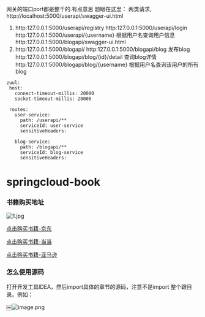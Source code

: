 
网关的端口port都是整千的.有点意思
题眼在这里：
两类请求,  
http://localhost:5000/userapi/swagger-ui.html
1. http:127.0.0.1:5000/userapi/registry
   http:127.0.0.1:5000/userapi/login
   http:127.0.0.1:5000/userapi/{username}  根据用户名查询用户信息
http:127.0.0.1:5000/blogapi/swagger-ui.html   
2. http:127.0.0.1:5000/blogapi/
http:127.0.0.1:5000/blogapi/blog  发布blog
http:127.0.0.1:5000/blogapi/blog/{id}/detail  查询blog详情
http:127.0.0.1:5000/blogapi/blog/{username}   根据用户名查询该用户的所有blog
 ```
zuul:
  host:
    connect-timeout-millis: 20000
    socket-timeout-millis: 20000

  routes:
    user-service:
      path: /userapi/**
      serviceId: user-service
      sensitiveHeaders:

    blog-service:
      path: /blogapi/**
      serviceId: blog-service
      sensitiveHeaders:
```
# springcloud-book


### 书籍购买地址


![1.jpg](https://upload-images.jianshu.io/upload_images/2279594-3d9ee1555f555040.jpg?imageMogr2/auto-orient/strip%7CimageView2/2/w/300)

[点击购买书籍-京东](https://item.jd.com/12312724.html)

[点击购买书籍-当当](http://product.dangdang.com/25231114.html)

[点击购买书籍-亚马逊](https://www.amazon.cn/dp/B079J8SCGY/ref=sr_1_2?ie=UTF8&qid=1521344315&sr=8-2&keywords=spring+cloud)




### 怎么使用源码

打开开发工具IDEA，然后import具体的章节的源码，注意不是import 整个跟目录。例如：

￼![image.png](https://upload-images.jianshu.io/upload_images/2279594-5337ed9945c271fa.png?imageMogr2/auto-orient/strip%7CimageView2/2/w/600)